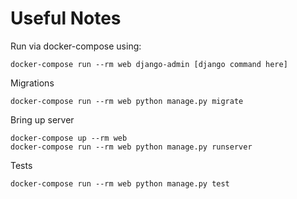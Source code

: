 # Useful Notes

Run via docker-compose using:
```
docker-compose run --rm web django-admin [django command here]
```

Migrations
```
docker-compose run --rm web python manage.py migrate
```

Bring up server
```
docker-compose up --rm web
docker-compose run --rm web python manage.py runserver
```

Tests
```
docker-compose run --rm web python manage.py test
```